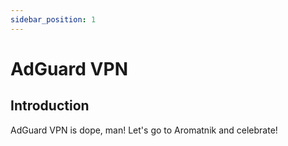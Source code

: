 ```yaml
---
sidebar_position: 1
---
```


# AdGuard VPN

<a name="introduction"></a>

## Introduction

AdGuard VPN is dope, man! Let's go to Aromatnik and celebrate!